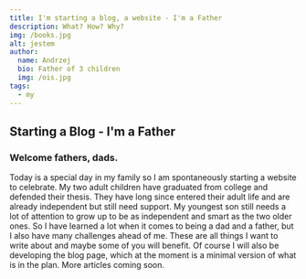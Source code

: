 ```yaml
---
title: I'm starting a blog, a website - I'm a Father
description: What? How? Why?
img: /books.jpg
alt: jestem
author:
  name: Andrzej
  bio: Father of 3 children
  img: /ois.jpg
tags:
  - my
---
```


<h2>Starting a Blog - I'm a Father </h2>
<h3> Welcome fathers, dads. </h3>
Today is a special day in my family so I am spontaneously starting a website to celebrate.
My two adult children have graduated from college and defended their thesis. They have long since entered their adult life and are already independent but still need support. My youngest son still needs a lot of attention to grow up to be as independent and smart as the two older ones. So I have learned a lot when it comes to being a dad and a father, but I also have many challenges ahead of me. These are all things I want to write about and maybe some of you will benefit. Of course I will also be developing the blog page, which at the moment is a minimal version of what is in the plan. More articles coming soon.
